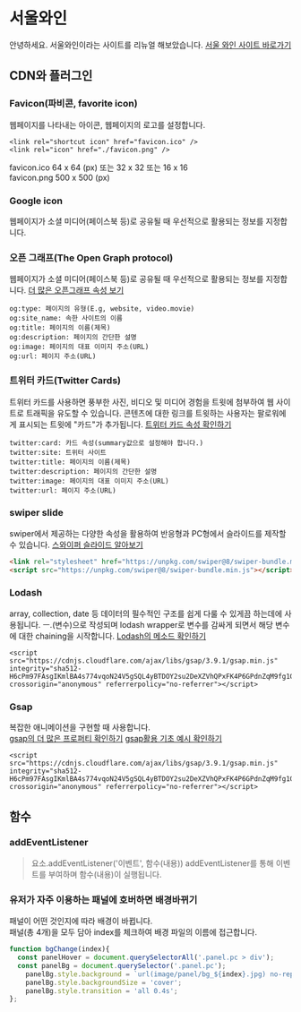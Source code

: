# 서울와인
안녕하세요. 서울와인이라는 사이트를 리뉴얼 해보았습니다.
[서울 와인 사이트 바로가기](https://www.seoulwine.net/)

## CDN와 플러그인

### Favicon(파비콘, favorite icon)
웹페이지를 나타내는 아이콘, 웹페이지의 로고를 설정합니다.
```
<link rel="shortcut icon" href="favicon.ico" /> 
<link rel="icon" href="./favicon.png" />
```
favicon.ico 64 x 64 (px) 또는 32 x 32 또는 16 x 16    
favicon.png 500 x 500 (px)

### Google icon
웹페이지가 소셜 미디어(페이스북 등)로 공유될 때 우선적으로 활용되는 정보를 지정합니다.

### 오픈 그래프(The Open Graph protocol)
웹페이지가 소셜 미디어(페이스북 등)로 공유될 때 우선적으로 활용되는 정보를 지정합니다.
[더 많은 오픈그래프 속성 보기](https://ogp.me/)
```
og:type: 페이지의 유형(E.g, website, video.movie)
og:site_name: 속한 사이트의 이름
og:title: 페이지의 이름(제목)
og:description: 페이지의 간단한 설명
og:image: 페이지의 대표 이미지 주소(URL)
og:url: 페이지 주소(URL)
```

### 트위터 카드(Twitter Cards)
트위터 카드를 사용하면 풍부한 사진, 비디오 및 미디어 경험을 트윗에 첨부하여
웹 사이트로 트래픽을 유도할 수 있습니다. 콘텐츠에 대한 링크를 트윗하는 사용자는
팔로워에게 표시되는 트윗에 "카드"가 추가됩니다.
[트위터 카드 속성 확인하기](https://developer.twitter.com/en/docs/twitter-for-websites/cards/overview/summary)
```
twitter:card: 카드 속성(summary값으로 설정해야 합니다.)
twitter:site: 트위터 사이트
twitter:title: 페이지의 이름(제목)
twitter:description: 페이지의 간단한 설명
twitter:image: 페이지의 대표 이미지 주소(URL)
twitter:url: 페이지 주소(URL)
```

### swiper slide
swiper에서 제공하는 다양한 속성을 활용하여 반응형과 PC형에서 슬라이드를 제작할 수 있습니다.
[스와이퍼 슬라이드 알아보기](https://swiperjs.com/)
```html
<link rel="stylesheet" href="https://unpkg.com/swiper@8/swiper-bundle.min.css"/>
<script src="https://unpkg.com/swiper@8/swiper-bundle.min.js"></script>
```

### Lodash
array, collection, date 등 데이터의 필수적인 구조를
쉽게 다룰 수 있게끔 하는데에 사용됩니다.
ㅡ.(변수)으로 작성되며 lodash wrapper로 변수를 감싸게 되면서
해당 변수에 대한 chaining을 시작합니다.
[Lodash의 메소드 확인하기](https://lodash.com/docs/4.17.15)
```
<script src="https://cdnjs.cloudflare.com/ajax/libs/gsap/3.9.1/gsap.min.js"
integrity="sha512-H6cPm97FAsgIKmlBA4s774vqoN24V5gSQL4yBTDOY2su2DeXZVhQPxFK4P6GPdnZqM9fg1G3cMv5wD7e6cFLZQ=="
crossorigin="anonymous" referrerpolicy="no-referrer"></script>
```

### Gsap
복잡한 애니메이션을 구현할 때 사용합니다.    
[gsap의 더 많은 프로퍼티 확인하기](https://greensock.com/docs/v3/GSAP/gsap.to())
[gsap활용 기초 예시 확인하기](https://lpla.tistory.com/106)
```
<script src="https://cdnjs.cloudflare.com/ajax/libs/gsap/3.9.1/gsap.min.js"
integrity="sha512-H6cPm97FAsgIKmlBA4s774vqoN24V5gSQL4yBTDOY2su2DeXZVhQPxFK4P6GPdnZqM9fg1G3cMv5wD7e6cFLZQ=="
crossorigin="anonymous" referrerpolicy="no-referrer"></script>
```


## 함수

### addEventListener
>요소.addEventListener('이벤트', 함수(내용))
addEventListener를 통해 이벤트를 부여하며 함수(내용)이 실행됩니다.

### 유저가 자주 이용하는 패널에 호버하면 배경바뀌기
패널이 어떤 것인지에 따라 배경이 바뀝니다.    
패널(총 4개)을 모두 담아 index를 체크하여 배경 파일의 이름에 접근합니다.
```javascript
function bgChange(index){
  const panelHover = document.querySelectorAll('.panel.pc > div');
  const panelBg = document.querySelector('.panel.pc');
    panelBg.style.background = `url(image/panel/bg_${index}.jpg) no-repeat center center`;
    panelBg.style.backgroundSize = 'cover';
    panelBg.style.transition = 'all 0.4s';
};
```